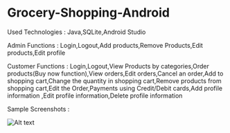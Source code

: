 # Grocery-Shopping-Android
Used Technologies : Java,SQLite,Android Studio

Admin Functions : Login,Logout,Add products,Remove Products,Edit products,Edit profile

Customer Functions : Login,Logout,View Products by categories,Order products(Buy now function),View orders,Edit orders,Cancel an order,Add to shopping cart,Change the quantity in shopping cart,Remove products from shopping cart,Edit the Order,Payments using Credit/Debit cards,Add profile information ,Edit profile information,Delete profile information

Sample Screenshots :

![Alt text](https://raw.github.com/GihanJ/Grocery-Shopping-Android/master/Sample%20Screenshots/Account.jpg)
